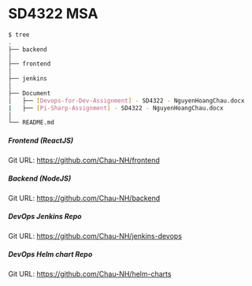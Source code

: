 # SD4322 MSA
```bash
$ tree
.  
├── backend
│   
├── frontend
│   
├── jenkins
│   
├── Document
│   ├── [Devops-for-Dev-Assignment] - SD4322 - NguyenHoangChau.docx
|   ├── [Pi-Sharp-Assignment] - SD4322 - NguyenHoangChau.docx
│
└── README.md
```

##### Frontend (ReactJS)
Git URL: https://github.com/Chau-NH/frontend

##### Backend (NodeJS)
Git URL: https://github.com/Chau-NH/backend

##### DevOps Jenkins Repo
Git URL: https://github.com/Chau-NH/jenkins-devops

##### DevOps Helm chart Repo
Git URL: https://github.com/Chau-NH/helm-charts
